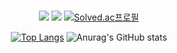 ### 
<!--
**yeonjae1/yeonjae1** is a ✨ _special_ ✨ repository because its `README.md` (this file) appears on your GitHub profile.

Here are some ideas to get you started:

- 🔭 I’m currently working on ...
- 🌱 I’m currently learning ...
- 👯 I’m looking to collaborate on ...
- 🤔 I’m looking for help with ...
- 💬 Ask me about ...
- 📫 How to reach me: ...
- 😄 Pronouns: ...
- ⚡ Fun fact: ...
-->

#

<div align="center">


<a href="https://www.instagram.com/rev3e26/"><img src="https://img.shields.io/badge/YeonJae-8E12F3?style=falt&logo=Instagram&logoColor=ffffff"/></a>
<a href="https://yeonjae1.github.io/" target="_blank"><img src="https://img.shields.io/badge/Blog-9999FF?style=flat&logo=GitHub &logoColor=ffffff"/></a>
[![Solved.ac프로필](http://mazassumnida.wtf/api/mini/generate_badge?boj=yeonjae1)](https://solved.ac/reverie201)
  
[![Top Langs](https://github-readme-stats.vercel.app/api/top-langs/?username=yeonjae1&layout=compact&bg_color=00000000)](https://github.com/yeonjae1/github-readme-stats)
![Anurag's GitHub stats](https://github-readme-stats.vercel.app/api?username=yeonjae1&show_icons=true&bg_color=00000000)
  

</div>
